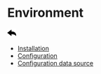 # Environment
[![](../../screenshots/other/Go-back.png)](../../README.md)

- [Installation](installation.md)
- [Configuration](configuration.md)
- [Configuration data source](config-data-source.md)

